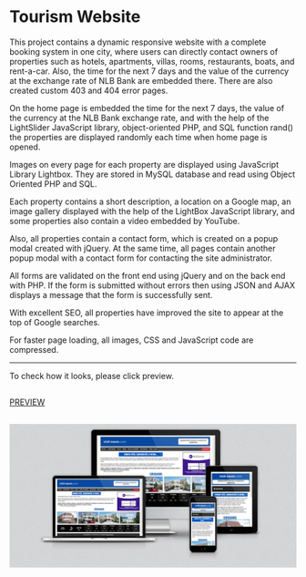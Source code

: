 # Tourism Website
This project contains a dynamic responsive website with a complete booking system in one city, where users can directly contact owners of properties such as hotels, apartments, villas, rooms, restaurants, boats, and rent-a-car. Also, the time for the next 7 days and the value of the currency at the exchange rate of NLB Bank are embedded there. There are also created custom 403 and 404 error pages. 

On the home page is embedded the time for the next 7 days, the value of the currency at the NLB Bank exchange rate, and with the help of the LightSlider JavaScript library, object-oriented PHP, and SQL function rand() the properties are displayed randomly each time when home page is opened.

Images on every page for each property are displayed using JavaScript Library Lightbox. They are stored in MySQL database and read using Object Oriented PHP and SQL. 

Each property contains a short description, a location on a Google map, an image gallery displayed with the help of the LightBox JavaScript library, and some properties also contain a video embedded by YouTube.

Also, all properties contain a contact form, which is created on a popup modal created with jQuery. At the same time, all pages contain another popup modal with a contact form for contacting the site administrator.

All forms are validated on the front end using jQuery and on the back end with PHP. If the form is submitted without errors then using JSON and AJAX displays a message that the form is successfully sent. 

With excellent SEO, all properties have improved the site to appear at the top of Google searches.

For faster page loading, all images, CSS and JavaScript code are compressed.

---

To check how it looks, please click preview.
##
[PREVIEW](http://visit-neum.com/)
##
[![mockup of project visit-neum.com by web developer, UI/UX and web designer Mirnes Glamočić](/visit-neum.webp)](https://full-stack-web-developer-and-designer.github.io/tictactoe)